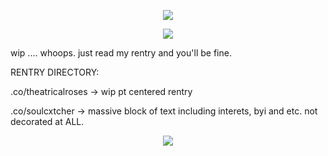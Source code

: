 <p align="center">
<img src="https://files.catbox.moe/2wdcoc.png"/>
</p>
<p align="center">
<img src="https://files.catbox.moe/y7enc8.png"/>
</p>
wip .... whoops. just read my rentry and you'll be fine.
</p>
RENTRY DIRECTORY:

.co/theatricalroses  ->  wip pt centered rentry

.co/soulcxtcher  ->  massive block of text including interets, byi and etc. not decorated at ALL.

<p align="center">
<img src="https://files.catbox.moe/n553va.png"/>
